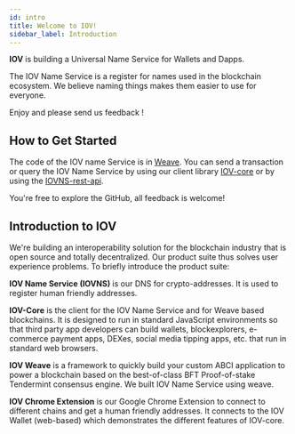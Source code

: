```yaml
---
id: intro
title: Welcome to IOV! 
sidebar_label: Introduction 
---
```


**IOV** is building a Universal Name Service for Wallets and Dapps.

The IOV Name Service is a register for names used in the blockchain ecosystem. We believe naming things makes them easier to use for everyone.

Enjoy and please send us feedback !

## How to Get Started

The code of the IOV name Service is in [Weave](https://github.com/iov-one/weave "Weave Repository"). You can send a transaction or query the IOV Name Service by using our client library [IOV-core](https://github.com/iov-one/iov-core) or by using the [IOVNS-rest-api](https://github.com/iov-one/iovns-rest-api "IOVNS-rest-api Repository").

You're free to explore the GitHub, all feedback is welcome!

## Introduction to IOV

We're building an interoperability solution for the blockchain industry that is open source and totally decentralized. Our product suite thus solves user experience problems. To briefly introduce the product suite:

**IOV Name Service (IOVNS)** is our DNS for crypto-addresses. It is used to register human friendly addresses.

**IOV-Core** is the client for the IOV Name Service and for Weave based blockchains. It is designed to run in standard JavaScript environments so that third party app developers can build wallets, blockexplorers, e-commerce payment apps, DEXes, social media tipping apps, etc. that run in standard web browsers.

**IOV Weave** is a framework to quickly build your custom ABCI application to power a blockchain based on the best-of-class BFT Proof-of-stake Tendermint consensus engine. We built IOV Name Service using weave.

**IOV Chrome Extension** is our Google Chrome Extension to connect to different chains and get a human friendly addresses. It connects to the IOV Wallet (web-based) which demonstrates the different features of IOV-core.


